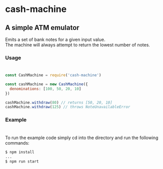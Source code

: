 # cash-machine

## A simple ATM emulator

Emits a set of bank notes for a given input value.  
The machine will always attempt to return the lowest number of notes.

### Usage

#

```js
const CashMachine = require('cash-machine')

const cashMachine = new CashMachine({
  denominations: [100, 50, 20, 10]
})

cashMachine.withdraw(80) // returns [50, 20, 10]
cashMachine.withdraw(125) // throws NoteUnavailableError
```

### Example

#

To run the example code simply cd into the directory and run the following commands:

```bash
$ npm install
...
$ npm run start
```
